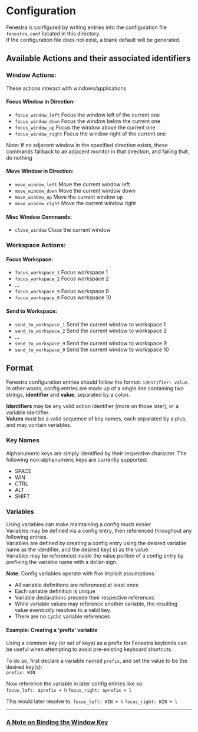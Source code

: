 # Configuration

Fenestra is configured by writing entries into the configuration file `fenestra.conf` located in this directory.<br>
If the configuration file does not exist, a blank default will be generated.

## Available Actions and their associated identifiers

### Window Actions:

These actions interact with windows/applications

#### Focus Window in Direction:

- `focus_window_left` Focus the window left of the current one
- `focus_window_down` Focus the window below the current one
- `focus_window_up` Focus the window above the current one
- `focus_window_right` Focus the window right of the current one

Note: If no adjacent window in the specified direction exists, these commands fallback to an adjacent monitor in that
direction, and failing that, do nothing

#### Move Window in Direction:

- `move_window_left` Move the current window left
- `move_window_down` Move the current window down
- `move_window_up` Move the current window up
- `move_window_right` Move the current window right

#### Misc Window Commands:

- `close_window` Close the current window

### Workspace Actions:

#### Focus Workspace:

- `focus_workspace_1` Focus workspace 1
- `focus_workspace_2` Focus workspace 2
- ...
- `focus_workspace_9` Focus workspace 9
- `focus_workspace_0` Focus workspace 10

#### Send to Workspace:

- `send_to_workspace_1` Send the current window to workspace 1
- `send_to_workspace_2` Send the current window to workspace 2
- ...
- `send_to_workspace_9` Send the current window to workspace 9
- `send_to_workspace_0` Send the current window to workspace 10

## Format

Fenestra configuration entries should follow the format: `identifier: value`.<br>
In other words, config entries are made up of a single line containing two strings, **identifier** and **value**,
separated by a colon.

**Identifiers** may be any valid action identifier (more on those later), or a variable identifier.<br>
**Values** must be a valid sequence of key names, each separated by a plus, and may contain variables.

### Key Names

Alphanumeric keys are simply identified by their respective character.
The following non-alphanumeric keys are currently supported:

- SPACE
- WIN
- CTRL
- ALT
- SHIFT

### Variables

Using variables can make maintaining a config much easier.<br>
Variables may be defined via a config entry, then referenced throughout any following entries.<br>
Variables are defined by creating a config entry using the desired variable name as the identifier, and the desired key(
s) as the value.<br>
Variables may be referenced inside the value portion of a config entry by prefixing the variable name with a
dollar-sign.<br>

**Note**: Config variables operate with five implicit assumptions

- All variable definitions are referenced at least once
- Each variable definition is unique
- Variable declarations precede their respective references
- While variable values may reference another variable, the resulting value *eventually* resolves to a valid key.
- There are no cyclic variable references

#### Example: Creating a 'prefix' variable

Using a common key (or set of keys) as a prefix for Fenestra keybinds can be useful when attempting to avoid
pre-existing keyboard shortcuts.<br>

To do so, first declare a variable named `prefix`, and set the value to be the desired key(s): <br>
`prefix: WIN`

Now reference the variable in later config entries like so:<br>
`focus_left: $prefix + h`
`focus_right: $prefix + l`

This would later resolve to:
`focus_left: WIN + h`
`focus_right: WIN + l`

----

### [A Note on Binding the Window Key](WinBinding.md)
